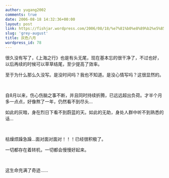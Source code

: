 ```yaml
---
author: yugang2002
comments: true
date: 2006-08-18 14:32:36+00:00
layout: post
link: https://fishjar.wordpress.com/2006/08/18/%e7%81%b0%e8%89%b2%e5%85%ab%e6%9c%88/
slug: 'grey-august'
title: 灰色八月
wordpress_id: 78
---
```


很久没有写了，《上海之行》也是有头无尾，现在基本忘的很干净了，不过也好，以后再续的时候可以草草结尾，至少提高了效率。




至于为什么那么久没写。是没时间吗？我也不知道。是没心情写吗？这很显然的。




 




自8月以来，伤心伤脑之事不断，并且同时持续折腾，已远远超出负荷。才半个月多一点点，好像熬了一年，仍然看不到尽头...




如此的灰暗，身在烈日下看不到蔚蓝的天。如此的无助，身处人群中听不到熟悉的话...




 




枯燥烦躁急躁...面对面对面对！！！已经很积极了。




一切都存在着转机，一切都会慢慢好起来。




 




这生命充满了奇迹......
